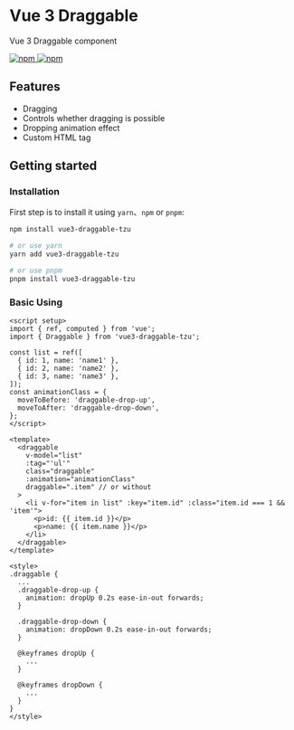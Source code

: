 # Vue 3 Draggable

Vue 3 Draggable component

<p>
  <a href="https://npm-stat.com/charts.html?package=vue3-draggable-tzu">
    <img src="https://img.shields.io/npm/dm/vue3-draggable-tzu.svg" alt="npm"/>
  </a>
  <a href="https://www.npmjs.com/package/vue3-draggable-tzu">
    <img src="https://img.shields.io/npm/v/vue3-draggable-tzu.svg" alt="npm"/>
  </a>
</p>


## Features

- Dragging
- Controls whether dragging is possible
- Dropping animation effect
- Custom HTML tag

## Getting started

### Installation

First step is to install it using `yarn`、`npm` or `pnpm`:

```bash
npm install vue3-draggable-tzu

# or use yarn
yarn add vue3-draggable-tzu

# or use pnpm
pnpm install vue3-draggable-tzu
```

### Basic Using

```vue
<script setup>
import { ref, computed } from 'vue';
import { Draggable } from 'vue3-draggable-tzu';

const list = ref([
  { id: 1, name: 'name1' },
  { id: 2, name: 'name2' },
  { id: 3, name: 'name3' },
]);
const animationClass = {
  moveToBefore: 'draggable-drop-up',
  moveToAfter: 'draggable-drop-down',
};
</script>

<template>
  <draggable
    v-model="list"
    :tag="'ul'"
    class="draggable"
    :animation="animationClass"
    draggable=".item" // or without
  >
    <li v-for="item in list" :key="item.id" :class="item.id === 1 && 'item'">
      <p>id: {{ item.id }}</p>
      <p>name: {{ item.name }}</p>
    </li>
  </draggable>
</template>

<style>
.draggable {
  ...
  .draggable-drop-up {
    animation: dropUp 0.2s ease-in-out forwards;
  }

  .draggable-drop-down {
    animation: dropDown 0.2s ease-in-out forwards;
  }

  @keyframes dropUp {
    ...
  }

  @keyframes dropDown {
    ...
  }
}
</style>
```
